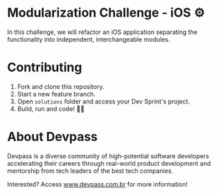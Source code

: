 
# Modularization Challenge - iOS ⚙️

In this challenge, we will refactor an iOS application separating the functionality into independent, interchangeable modules.


# Contributing

1. Fork and clone this repository.
2. Start a new feature branch. 
3. Open `solutions` folder and access your Dev Sprint's project.
4. Build, run and code! 👩‍💻

# About Devpass

Devpass is a diverse community of high-potential software developers accelerating their careers through real-world product development and mentorship from tech leaders of the best tech companies.

Interested? Access www.devpass.com.br for more information!
